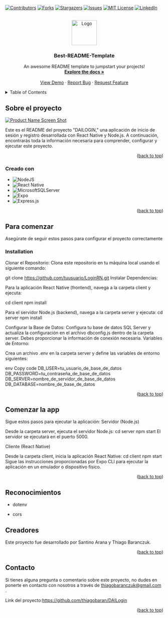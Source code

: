 <!-- Improved compatibility of back to top link: See: https://github.com/othneildrew/Best-README-Template/pull/73 -->
<a name="readme-top"></a>
<!--
*** Thanks for checking out the Best-README-Template. If you have a suggestion
*** that would make this better, please fork the repo and create a pull request
*** or simply open an issue with the tag "enhancement".
*** Don't forget to give the project a star!
*** Thanks again! Now go create something AMAZING! :D
-->



<!-- PROJECT SHIELDS -->
<!--
*** I'm using markdown "reference style" links for readability.
*** Reference links are enclosed in brackets [ ] instead of parentheses ( ).
*** See the bottom of this document for the declaration of the reference variables
*** for contributors-url, forks-url, etc. This is an optional, concise syntax you may use.
*** https://www.markdownguide.org/basic-syntax/#reference-style-links
-->
[![Contributors][contributors-shield]][contributors-url]
[![Forks][forks-shield]][forks-url]
[![Stargazers][stars-shield]][stars-url]
[![Issues][issues-shield]][issues-url]
[![MIT License][license-shield]][license-url]
[![LinkedIn][linkedin-shield]][linkedin-url]



<!-- PROJECT LOGO -->
<br />
<div align="center">
  <a href="https://github.com/othneildrew/Best-README-Template">
    <img src="images/logo.png" alt="Logo" width="80" height="80">
  </a>

  <h3 align="center">Best-README-Template</h3>

  <p align="center">
    An awesome README template to jumpstart your projects!
    <br />
    <a href="https://github.com/othneildrew/Best-README-Template"><strong>Explore the docs »</strong></a>
    <br />
    <br />
    <a href="https://github.com/othneildrew/Best-README-Template">View Demo</a>
    ·
    <a href="https://github.com/othneildrew/Best-README-Template/issues">Report Bug</a>
    ·
    <a href="https://github.com/othneildrew/Best-README-Template/issues">Request Feature</a>
  </p>
</div>



<!-- TABLE OF CONTENTS -->
<details>
  <summary>Table of Contents</summary>
  <ol>
    <li>
      <a href="#about-the-project">About The Project</a>
      <ul>
        <li><a href="#built-with">Built With</a></li>
      </ul>
    </li>
    <li>
      <a href="#getting-started">Getting Started</a>
      <ul>
        <li><a href="#prerequisites">Prerequisites</a></li>
        <li><a href="#installation">Installation</a></li>
      </ul>
    </li>
    <li><a href="#usage">Usage</a></li>
    <li><a href="#roadmap">Roadmap</a></li>
    <li><a href="#contributing">Contributing</a></li>
    <li><a href="#license">License</a></li>
    <li><a href="#contact">Contact</a></li>
    <li><a href="#acknowledgments">Acknowledgments</a></li>
  </ol>
</details>



<!-- ABOUT THE PROJECT -->
## Sobre el proyecto

[![Product Name Screen Shot][product-screenshot]](https://example.com)

Este es el README del proyecto "DAILOGIN," una aplicación de inicio de sesión y registro desarrollada con React Native y Node.js. A continuación, encontrarás toda la información necesaria para comprender, configurar y ejecutar este proyecto.

<p align="right">(<a href="#readme-top">back to top</a>)</p>



### Creado con

* ![NodeJS](https://img.shields.io/badge/node.js-6DA55F?style=for-the-badge&logo=node.js&logoColor=white)
* ![React Native](https://img.shields.io/badge/react_native-%2320232a.svg?style=for-the-badge&logo=react&logoColor=%2361DAFB)
* ![MicrosoftSQLServer](https://img.shields.io/badge/Microsoft%20SQL%20Server-CC2927?style=for-the-badge&logo=microsoft%20sql%20server&logoColor=white)
* ![Expo](https://img.shields.io/badge/expo-1C1E24?style=for-the-badge&logo=expo&logoColor=#D04A37)
* ![Express.js](https://img.shields.io/badge/express.js-%23404d59.svg?style=for-the-badge&logo=express&logoColor=%2361DAFB)

<p align="right">(<a href="#readme-top">back to top</a>)</p>



<!-- GETTING STARTED -->
## Para comenzar

Asegúrate de seguir estos pasos para configurar el proyecto correctamente

### Installation

Clonar el Repositorio: Clona este repositorio en tu máquina local usando el siguiente comando:

git clone https://github.com/tuusuario/LoginRN.git
Instalar Dependencias:

Para la aplicación React Native (frontend), navega a la carpeta client y ejecuta:

cd client
npm install

Para el servidor Node.js (backend), navega a la carpeta server y ejecuta:
cd server
npm install

Configurar la Base de Datos:
Configura tu base de datos SQL Server y actualiza la configuración en el archivo dbconfig.js dentro de la carpeta server. Debes proporcionar la información de conexión necesaria.
Variables de Entorno:

Crea un archivo .env en la carpeta server y define las variables de entorno siguientes:

env
Copy code
DB_USER=tu_usuario_de_base_de_datos
DB_PASSWORD=tu_contraseña_de_base_de_datos
DB_SERVER=nombre_de_servidor_de_base_de_datos
DB_DATABASE=nombre_de_base_de_datos

<p align="right">(<a href="#readme-top">back to top</a>)</p>



<!-- USAGE EXAMPLES -->
## Comenzar la app
Sigue estos pasos para ejecutar la aplicación:
Servidor (Node.js)

Desde la carpeta server, ejecuta el servidor Node.js:
cd server
npm start
El servidor se ejecutará en el puerto 5000.

Cliente (React Native)

Desde la carpeta client, inicia la aplicación React Native:
cd client
npm start
Sigue las instrucciones proporcionadas por Expo CLI para ejecutar la aplicación en un emulador o dispositivo físico.

<p align="right">(<a href="#readme-top">back to top</a>)</p>

## Reconocimientos
* dotenv

* cors


## Creadores

Este proyecto fue desarrollado por Santino Arana y Thiago Baranczuk.

<p align="right">(<a href="#readme-top">back to top</a>)</p>


<!-- CONTACT -->
## Contacto

Si tienes alguna pregunta o comentario sobre este proyecto, no dudes en ponerte en contacto con nosotros a través de thiagobaranczuk@gmail.com .

Link del proyecto:https://github.com/thiagobaran/DAILogin

<p align="right">(<a href="#readme-top">back to top</a>)</p>



<!-- MARKDOWN LINKS & IMAGES -->
<!-- https://www.markdownguide.org/basic-syntax/#reference-style-links -->
[contributors-shield]: https://img.shields.io/github/contributors/othneildrew/Best-README-Template.svg?style=for-the-badge
[contributors-url]: https://github.com/othneildrew/Best-README-Template/graphs/contributors
[forks-shield]: https://img.shields.io/github/forks/othneildrew/Best-README-Template.svg?style=for-the-badge
[forks-url]: https://github.com/othneildrew/Best-README-Template/network/members
[stars-shield]: https://img.shields.io/github/stars/othneildrew/Best-README-Template.svg?style=for-the-badge
[stars-url]: https://github.com/othneildrew/Best-README-Template/stargazers
[issues-shield]: https://img.shields.io/github/issues/othneildrew/Best-README-Template.svg?style=for-the-badge
[issues-url]: https://github.com/othneildrew/Best-README-Template/issues
[license-shield]: https://img.shields.io/github/license/othneildrew/Best-README-Template.svg?style=for-the-badge
[license-url]: https://github.com/othneildrew/Best-README-Template/blob/master/LICENSE.txt
[linkedin-shield]: https://img.shields.io/badge/-LinkedIn-black.svg?style=for-the-badge&logo=linkedin&colorB=555
[linkedin-url]: https://linkedin.com/in/othneildrew
[product-screenshot]: images/screenshot.png
[Next.js]: https://img.shields.io/badge/next.js-000000?style=for-the-badge&logo=nextdotjs&logoColor=white
[Next-url]: https://nextjs.org/
[React.js]: https://img.shields.io/badge/React-20232A?style=for-the-badge&logo=react&logoColor=61DAFB
[React-url]: https://reactjs.org/
[Vue.js]: https://img.shields.io/badge/Vue.js-35495E?style=for-the-badge&logo=vuedotjs&logoColor=4FC08D
[Vue-url]: https://vuejs.org/
[Angular.io]: https://img.shields.io/badge/Angular-DD0031?style=for-the-badge&logo=angular&logoColor=white
[Angular-url]: https://angular.io/
[Svelte.dev]: https://img.shields.io/badge/Svelte-4A4A55?style=for-the-badge&logo=svelte&logoColor=FF3E00
[Svelte-url]: https://svelte.dev/
[Laravel.com]: https://img.shields.io/badge/Laravel-FF2D20?style=for-the-badge&logo=laravel&logoColor=white
[Laravel-url]: https://laravel.com
[Bootstrap.com]: https://img.shields.io/badge/Bootstrap-563D7C?style=for-the-badge&logo=bootstrap&logoColor=white
[Bootstrap-url]: https://getbootstrap.com
[JQuery.com]: https://img.shields.io/badge/jQuery-0769AD?style=for-the-badge&logo=jquery&logoColor=white
[JQuery-url]: https://jquery.com 

